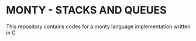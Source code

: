 # MONTY - STACKS AND QUEUES
This repository contains codes for a monty language implementation
written in C
